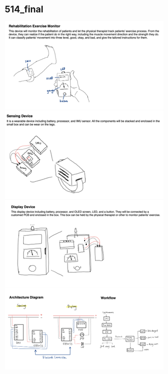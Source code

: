 # 514_final

![](slides/newslide1.png)
![](slides/slide2.png)
![](slides/slide3.png)
![](slides/slide4.png)